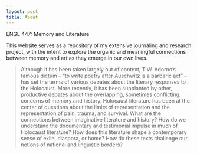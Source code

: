 ```yaml
---
layout: post
title: About
---
```


ENGL 447: Memory and Literature

This website serves as a repository of my extensive journaling and research project, with the intent to explore the organic and meaningful connections between memory and art as they emerge in our own lives. 

>Although it has been taken largely out of context, T.W. Adorno’s famous dictum – “to write poetry after Auschwitz is a barbaric act” – has set the terms of various debates about the literary responses to the Holocaust. More recently, it has been supplanted by other, productive debates about the overlapping, sometimes conflicting, concerns of memory and history. Holocaust literature has been at the center of questions about the limits of representation and the representation of pain, trauma, and survival. What are the connections between imaginative literature and history? How do we understand the documentary and testimonial impulse in much of Holocaust literature? How does this literature shape a contemporary sense of exile, diaspora, or home? How do these texts challenge our notions of national and linguistic borders? 



